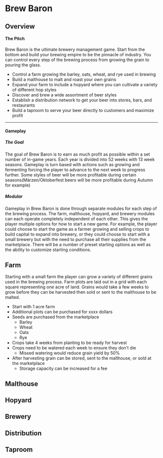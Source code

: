 # Brew Baron

## Overview

#### The Pitch

Brew Baron is the ultimate brewery management game. Start from the bottom and build your brewing empire to be the pinnacle of industry. You can control every step of the brewing process from growing the grain to pouring the glass.

* Control a farm growing the barley, oats, wheat, and rye used in brewing
* Build a malthouse to malt and roast your own grains
* Expand your farm to include a hopyard where you can cultivate a variety of different hop styles
* Discover and brew a wide assortment of beer styles
* Establish a distribution network to get your beer into stores, bars, and restaurants
* Build a taproom to serve your beer directly to customers and maximize profit

---

#### Gameplay

##### The Goal

The goal of Brew Baron is to earn as much profit as possible within a set number of in-game years. Each year is divided into 52 weeks with 13 week seasons. Gameplay is turn based with actions such as growing and fermenting forcing the player to advance to the next week to progress further. Some styles of beer will be more profitable during certain seasons(Märzen/Oktoberfest beers will be more profitable during Autumn for example)

##### Modular

Gameplay in Brew Baron is done through separate modules for each step of the brewing process. The farm, malthouse, hopyard, and brewery modules can each operate completely independent of each other. This gives the player multiple options for how to start a new game. For example, the player could choose to start the game as a farmer growing and selling crops to build capital to expand into brewery, or they could choose to start with a small brewery but with the need to purchase all their supplies from the marketplace. There will be a number of preset starting options as well as the ability to customize starting conditions.

## Farm

Starting with a small farm the player can grow a variety of different grains used in the brewing process. Farm plots are laid out in a grid with each square representing one acre of land. Grains would take a few weeks to grow before they can be harvested then sold or sent to the malthouse to be malted.

* Start with 1 acre farm
* Additional plots can be purchased for xxxx dollars
* Seeds are purchased from the marketplace
    * Barley
    * Wheat
    * Oats
    * Rye
* Crops take 4 weeks from planting to be ready for harvest
* Crops need to be watered each week to ensure they don't die
    * Missed watering would reduce grain yield by 50%
* After harvesting grain can be stored, sent to the malthouse, or sold at the marketplace
    * Storage capacity can be increased for a fee
 


## Malthouse



## Hopyard



## Brewery



## Distribution



## Taproom
